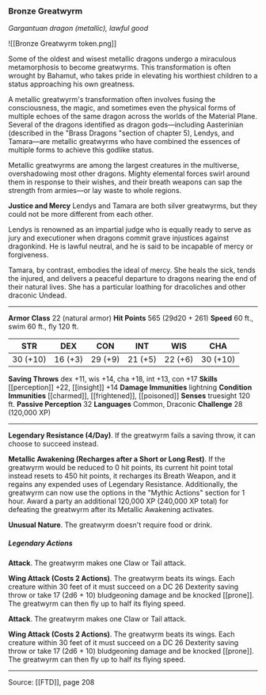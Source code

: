 ### Bronze Greatwyrm
_Gargantuan dragon (metallic), lawful good_

![[Bronze Greatwyrm token.png]]

Some of the oldest and wisest metallic dragons undergo a miraculous metamorphosis to become greatwyrms. This transformation is often wrought by Bahamut, who takes pride in elevating his worthiest children to a status approaching his own greatness.

A metallic greatwyrm's transformation often involves fusing the consciousness, the magic, and sometimes even the physical forms of multiple echoes of the same dragon across the worlds of the Material Plane. Several of the dragons identified as dragon gods—including Aasterinian (described in the "Brass Dragons "section of chapter 5), Lendys, and Tamara—are metallic greatwyrms who have combined the essences of multiple forms to achieve this godlike status.

Metallic greatwyrms are among the largest creatures in the multiverse, overshadowing most other dragons. Mighty elemental forces swirl around them in response to their wishes, and their breath weapons can sap the strength from armies—or lay waste to whole regions.

**Justice and Mercy** Lendys and Tamara are both silver greatwyrms, but they could not be more different from each other.

Lendys is renowned as an impartial judge who is equally ready to serve as jury and executioner when dragons commit grave injustices against dragonkind. He is lawful neutral, and he is said to be incapable of mercy or forgiveness.

Tamara, by contrast, embodies the ideal of mercy. She heals the sick, tends the injured, and delivers a peaceful departure to dragons nearing the end of their natural lives. She has a particular loathing for dracoliches and other draconic Undead.





---

**Armor Class** 22 (natural armor)
**Hit Points** 565 (29d20 + 261)
**Speed** 60 ft., swim 60 ft., fly 120 ft.

| STR     | DEX     | CON     | INT     | WIS     | CHA     |
|---------|---------|---------|---------|---------|---------|
| 30 (+10) | 16 (+3) | 29 (+9) | 21 (+5) | 22 (+6) | 30 (+10) |

**Saving Throws** dex +11, wis +14, cha +18, int +13, con +17
**Skills** [[perception]] +22, [[insight]] +14
**Damage Immunities** lightning
**Condition Immunities** [[charmed]], [[frightened]], [[poisoned]]
**Senses** truesight 120 ft.
**Passive Perception** 32
**Languages** Common, Draconic
**Challenge** 28 (120,000 XP)

---

**Legendary Resistance (4/Day)**. If the greatwyrm fails a saving throw, it can choose to succeed instead.

**Metallic Awakening (Recharges after a Short or Long Rest)**. If the greatwyrm would be reduced to 0 hit points, its current hit point total instead resets to 450 hit points, it recharges its Breath Weapon, and it regains any expended uses of Legendary Resistance. Additionally, the greatwyrm can now use the options in the "Mythic Actions" section for 1 hour. Award a party an additional 120,000 XP (240,000 XP total) for defeating the greatwyrm after its Metallic Awakening activates.

**Unusual Nature**. The greatwyrm doesn't require food or drink.

##### Legendary Actions
**Attack**. The greatwyrm makes one Claw or Tail attack.

**Wing Attack (Costs 2 Actions)**. The greatwyrm beats its wings. Each creature within 30 feet of it must succeed on a DC 26 Dexterity saving throw or take 17 (2d6 + 10) bludgeoning damage and be knocked [[prone]]. The greatwyrm can then fly up to half its flying speed.

**Attack**. The greatwyrm makes one Claw or Tail attack.

**Wing Attack (Costs 2 Actions)**. The greatwyrm beats its wings. Each creature within 30 feet of it must succeed on a DC 26 Dexterity saving throw or take 17 (2d6 + 10) bludgeoning damage and be knocked [[prone]]. The greatwyrm can then fly up to half its flying speed.


---

Source: [[FTD]], page 208